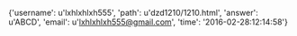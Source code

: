 {'username': u'lxhlxhlxh555', 'path': u'dzd1210/1210.html', 'answer': u'ABCD', 'email': u'lxhlxhlxh555@gmail.com', 'time': '2016-02-28:12:14:58'}